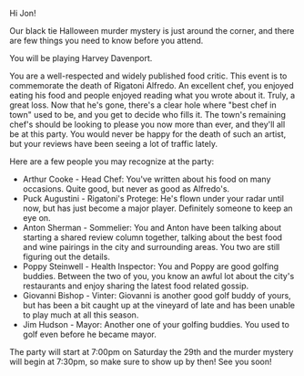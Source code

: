 Hi Jon!

Our black tie Halloween murder mystery is just around the corner, and there are few things you need to know before you attend.

You will be playing Harvey Davenport.

You are a well-respected and widely published food critic. This event is to commemorate the death of Rigatoni Alfredo. An excellent chef, you enjoyed eating his food and people enjoyed reading what you wrote about it. Truly, a great loss. Now that he's gone, there's a clear hole where "best chef in town" used to be, and you get to decide who fills it. The town's remaining chef's should be looking to please you now more than ever, and they'll all be at this party. You would never be happy for the death of such an artist, but your reviews have been seeing a lot of traffic lately.

Here are a few people you may recognize at the party:

- Arthur Cooke - Head Chef: You've written about his food on many occasions. Quite good, but never as good as Alfredo's.
- Puck Augustini - Rigatoni's Protege: He's flown under your radar until now, but has just become a major player. Definitely someone to keep an eye on.
- Anton Sherman - Sommelier: You and Anton have been talking about starting a shared review column together, talking about the best food and wine pairings in the city and surrounding areas. You two are still figuring out the details.
- Poppy Steinwell - Health Inspector: You and Poppy are good golfing buddies. Between the two of you, you know an awful lot about the city's restaurants and enjoy sharing the latest food related gossip.
- Giovanni Bishop - Vinter: Giovanni is another good golf buddy of yours, but has been a bit caught up at the vineyard of late and has been unable to play much at all this season.
- Jim Hudson - Mayor: Another one of your golfing buddies. You used to golf even before he became mayor.

The party will start at 7:00pm on Saturday the 29th and the murder mystery will begin at 7:30pm, so make sure to show up by then! See you soon!